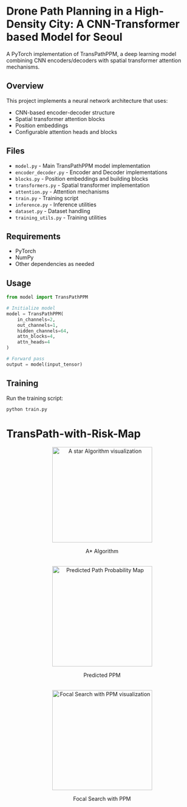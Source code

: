 # Drone Path Planning in a High-Density City: A CNN-Transformer based Model for Seoul

A PyTorch implementation of TransPathPPM, a deep learning model combining CNN encoders/decoders with spatial transformer attention mechanisms.

## Overview

This project implements a neural network architecture that uses:
- CNN-based encoder-decoder structure
- Spatial transformer attention blocks
- Position embeddings
- Configurable attention heads and blocks

## Files

- `model.py` - Main TransPathPPM model implementation
- `encoder_decoder.py` - Encoder and Decoder implementations
- `blocks.py` - Position embeddings and building blocks
- `transformers.py` - Spatial transformer implementation
- `attention.py` - Attention mechanisms
- `train.py` - Training script
- `inference.py` - Inference utilities
- `dataset.py` - Dataset handling
- `training_utils.py` - Training utilities

## Requirements

- PyTorch
- NumPy
- Other dependencies as needed

## Usage

```python
from model import TransPathPPM

# Initialize model
model = TransPathPPM(
    in_channels=2,
    out_channels=1,
    hidden_channels=64,
    attn_blocks=4,
    attn_heads=4
)

# Forward pass
output = model(input_tensor)
```

## Training

Run the training script:
```bash
python train.py
```

# TransPath-with-Risk-Map
<div align="center">
<img width="263" height="251" alt="A star Algorithm visualization" src="https://github.com/user-attachments/assets/0c06ed0c-1995-44cf-9fc6-d072212f8841" />
<p>A* Algorithm</p>
</div>
<br>
<div align="center">
<img width="263" height="264" alt="Predicted Path Probability Map" src="https://github.com/user-attachments/assets/ce15a10b-f60e-432a-823e-30b77b91dcf5" />
<p>Predicted PPM</p>
</div>
<br>
<div align="center">
<img width="263" height="263" alt="Focal Search with PPM visualization" src="https://github.com/user-attachments/assets/7b10e8ed-e89d-4465-b8c4-682edfefb18b" />
<p>Focal Search with PPM</p>
</div>
